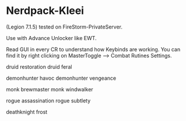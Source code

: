 # Nerdpack-Kleei
(Legion 7.1.5) tested on FireStorm-PrivateServer.

Use with Advance Unlocker like EWT.

Read GUI in every CR to understand how Keybinds are working. You can find it by right clicking on MasterToggle --> Combat Rutines Settings.

 druid restoration
 druid feral

 demonhunter havoc
 demonhunter vengeance

 monk brewmaster
 monk windwalker

 rogue assassination
 rogue subtlety

 deathknight frost
